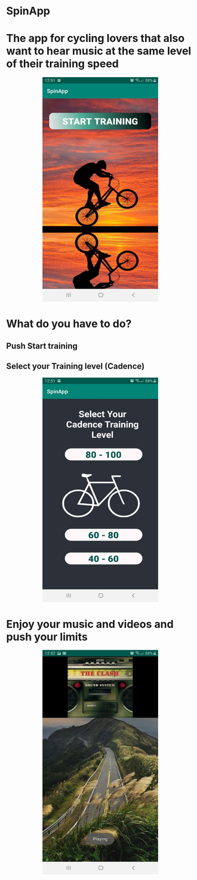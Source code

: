 ﻿# SpinApp

# The app for cycling lovers that also want to hear music at the same level of their training speed

<p align="center">
  <img width="310" height="600" src="/Images/SC4.jpg">
</p>

# What do you have to do?


## Push Start training

## Select your Training level (Cadence)


<p align="center">
  <img width="310" height="600" src="/Images/SC5.jpg">
</p>


# Enjoy your music and videos and push your limits


<p align="center">
  <img width="310" height="600" src="/Images/SC7.jpg">
</p>

